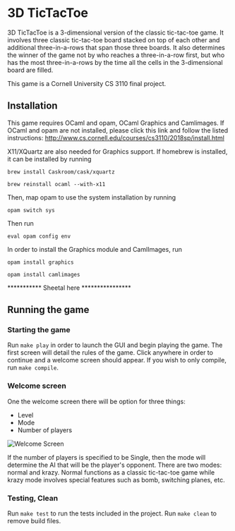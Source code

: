 # 3D TicTacToe

3D TicTacToe is a 3-dimensional version of the classic tic-tac-toe game. It involves three classic tic-tac-toe board stacked on top of each other and additional three-in-a-rows that span those three boards. It also determines the winner of the game not by who reaches a three-in-a-row first, but who has the most three-in-a-rows by the time all the cells in the 3-dimensional board are filled. 

This game is a Cornell University CS 3110 final project.

## Installation

This game requires OCaml and opam, OCaml Graphics and Camlimages. If OCaml and opam are not installed, please click this link and follow the listed instructions: http://www.cs.cornell.edu/courses/cs3110/2018sp/install.html

X11/XQuartz are also needed for Graphics support. If homebrew is installed, it can be installed by running

```brew install Caskroom/cask/xquartz```

```brew reinstall ocaml --with-x11```

Then, map opam to use the system installation by running

`opam switch sys`
 
Then run 

`eval opam config env`

In order to install the Graphics module and CamlImages, run

`opam install graphics`

`opam install camlimages`

*********** Sheetal here ****************

## Running the game

### Starting the game

Run `make play` in order to launch the GUI and begin playing the game. The first screen will detail the rules of the game. Click anywhere in order to continue and a welcome screen should appear.
If you wish to only compile, run `make compile`.

### Welcome screen

One the welcome screen there will be option for three things:
* Level
* Mode
* Number of players

![Welcome Screen](imgs/welcome_screen.png "Welcome Screen")

If the number of players is specified to be Single, then the mode will determine the AI that will be the player's opponent.
There are two modes: normal and krazy. Normal functions as a classic tic-tac-toe game while krazy mode involves special features such as bomb, switching planes, etc.

### Testing, Clean
Run `make test` to run the tests included in the project.
Run `make clean` to remove build files.
